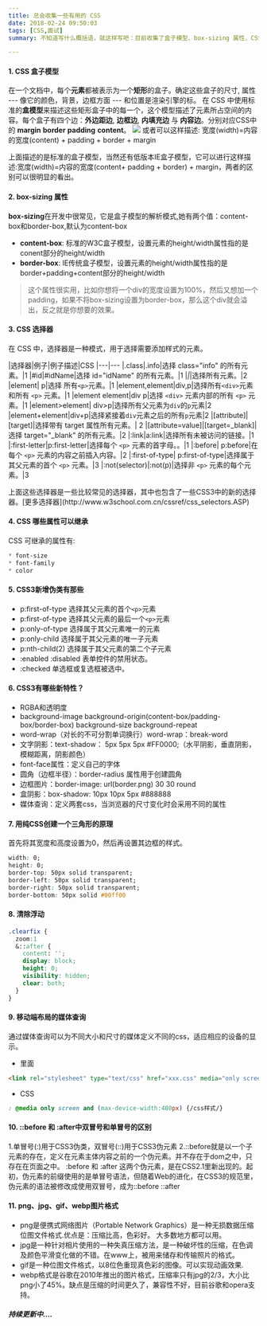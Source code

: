 ```yaml
---
title: 总会收集一些有用的 CSS
date: 2018-02-24 09:50:03
tags: [CSS,面试]
summary: 不知道写什么概括语，就这样写吧：目前收集了盒子模型、box-sizing 属性、CSS 选择器、CSS 继承属性、CSS3新特性等等。

---
```


#### 1. CSS 盒子模型
在一个文档中，每个**元素**都被表示为一个**矩形**的盒子。确定这些盒子的尺寸, 属性 --- 像它的颜色，背景，边框方面 --- 和位置是渲染引擎的标。
在 CSS 中使用标准的**盒模型**来描述这些矩形盒子中的每一个，这个模型描述了元素所占空间的内容。每个盒子有四个边：**外边距边**, **边框边**, **内填充边** 与 **内容边**。分别对应CSS中的 **margin** **border** **padding** **content**。
<img src="/blog/img/css-interview/boxmodel.png">
或者可以这样描述: 宽度(width)=内容的宽度(content) + padding + border + margin
<p class="tip">上面描述的是标准的盒子模型，当然还有低版本IE盒子模型，它可以进行这样描述:宽度(width)=内容的宽度(content+ padding + border) + margin，两者的区别可以很明显的看出。</p>

#### 2. box-sizing 属性
**box-sizing**在开发中很常见，它是盒子模型的解析模式,她有两个值：content-box和border-box,默认为content-box
* **content-box**: 标准的W3C盒子模型，设置元素的height/width属性指的是conent部分的height/width
* **border-box**: IE传统盒子模型，设置元素的height/width属性指的是border+padding+content部分的height/width

> 这个属性很实用，比如你想将一个div的宽度设置为100%，然后又想加一个padding，如果不将box-sizing设置为border-box，那么这个div就会溢出，反之就是你想要的效果。

#### 3. CSS 选择器
在 CSS 中，选择器是一种模式，用于选择需要添加样式的元素。

|选择器|例子|例子描述|CSS
|---|---
|.class|.info|选择 class="info" 的所有元素。|1
|#id|#idName|选择 id="idName" 的所有元素。|1
|*|*|选择所有元素。|2
|element|	p|选择 所有`<p>`元素。|1
|element,element|div,p|选择所有`<div>`元素和所有 `<p>` 元素。|1
|element element|div p|选择 `<div>` 元素内部的所有 `<p>` 元素。|1
|element>element|	div>p|选择所有父元素为`div`的`p`元素|2
|element+element|div+p|选择紧接着`div`元素之后的所有`p`元素|2
|[attribute]|[target]|选择带有 target 属性所有元素。|	2
|[attribute=value]|[target=_blank]|选择 target="_blank" 的所有元素。|2
|:link|a:link|选择所有未被访问的链接。|1
|:first-letter|p:first-letter|选择每个 `<p>` 元素的首字母。。|1
|:before|	p:before|在每个 `<p>` 元素的内容之前插入内容。|2
|:first-of-type|	p:first-of-type|选择属于其父元素的首个 `<p>` 元素。|3
|:not(selector)|:not(p)|选择非 `<p>` 元素的每个元素。|3

<p class="tip">上面这些选择器是一些比较常见的选择器，其中也包含了一些CSS3中的新的选择器。[更多选择器](http://www.w3school.com.cn/cssref/css_selectors.ASP)</p>

#### 4. CSS 哪些属性可以继承
CSS 可继承的属性有: 
``` css
* font-size 
* font-family 
* color
```

#### 5. CSS3新增伪类有那些
* p:first-of-type 选择其父元素的首个`<p>`元素
* p:first-of-type 选择其父元素的最后一个`<p>`元素
* p:only-of-type 选择属于其父元素唯一的元素
* p:only-child 选择属于其父元素的唯一子元素
* p:nth-child(2) 选择属于其父元素的第二个子元素
* :enabled :disabled 表单控件的禁用状态。
* :checked 单选框或复选框被选中。

#### 6. CSS3有哪些新特性？
* RGBA和透明度
* background-image background-origin(content-box/padding-box/border-box) background-size background-repeat
* word-wrap（对长的不可分割单词换行）word-wrap：break-word
* 文字阴影：text-shadow： 5px 5px 5px #FF0000;（水平阴影，垂直阴影，模糊距离，阴影颜色）
* font-face属性：定义自己的字体
* 圆角（边框半径）：border-radius 属性用于创建圆角
* 边框图片：border-image: url(border.png) 30 30 round
* 盒阴影：box-shadow: 10px 10px 5px #888888
* 媒体查询：定义两套css，当浏览器的尺寸变化时会采用不同的属性

#### 7. 用纯CSS创建一个三角形的原理
首先将其宽度和高度设置为0，然后再设置其边框的样式。
``` css
width: 0;
height: 0;
border-top: 50px solid transparent;
border-left: 50px solid transparent;
border-right: 50px solid transparent;
border-bottom: 50px solid #00ff00
```

#### 8. 清除浮动
``` css
.clearfix {
  zoom:1
  &::after {
    content: '';
    display: block;
    height: 0;
    visibility: hidden;
    clear: both;
  }
}
```

#### 9. 移动端布局的媒体查询
通过媒体查询可以为不同大小和尺寸的媒体定义不同的css，适应相应的设备的显示。
* <head></head>里面
``` html
<link rel="stylesheet" type="text/css" href="xxx.css" media="only screen and (max-device-width:480px)">
```
* CSS
``` css
: @media only screen and (max-device-width:480px) {/css样式/}
```

#### 10.  ::before 和 :after中双冒号和单冒号的区别
1.单冒号(:)用于CSS3伪类，双冒号(::)用于CSS3伪元素
2.::before就是以一个子元素的存在，定义在元素主体内容之前的一个伪元素。并不存在于dom之中，只存在在页面之中。
:before 和 :after 这两个伪元素，是在CSS2.1里新出现的。起初，伪元素的前缀使用的是单冒号语法，但随着Web的进化，在CSS3的规范里，伪元素的语法被修改成使用双冒号，成为::before ::after

#### 11. png、jpg、gif、webp图片格式
* png是便携式网络图片（Portable Network Graphics）是一种无损数据压缩位图文件格式.优点是：压缩比高，色彩好。 大多数地方都可以用。
* jpg是一种针对相片使用的一种失真压缩方法，是一种破坏性的压缩，在色调及颜色平滑变化做的不错。在www上，被用来储存和传输照片的格式。
* gif是一种位图文件格式，以8位色重现真色彩的图像。可以实现动画效果.
* webp格式是谷歌在2010年推出的图片格式，压缩率只有jpg的2/3，大小比png小了45%。缺点是压缩的时间更久了，兼容性不好，目前谷歌和opera支持。

##### 持续更新中....
